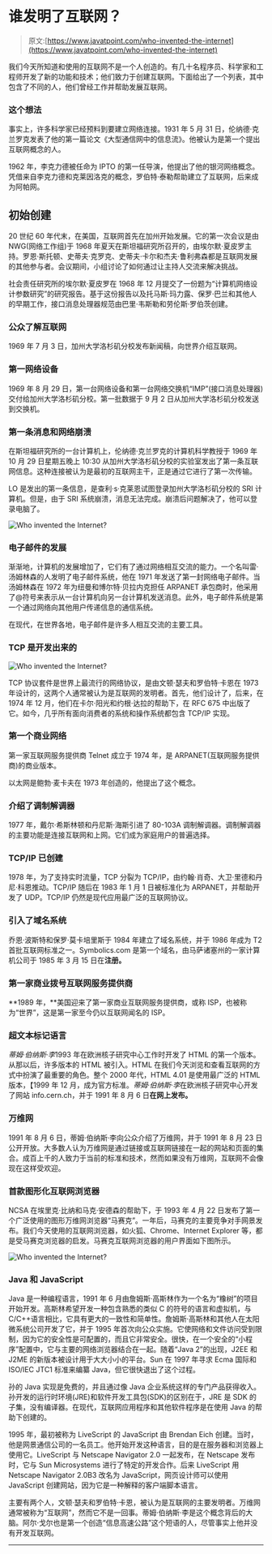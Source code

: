 # 谁发明了互联网？

> 原文:[https://www.javatpoint.com/who-invented-the-internet](https://www.javatpoint.com/who-invented-the-internet)

我们今天所知道和使用的互联网不是一个人创造的。有几十名程序员、科学家和工程师开发了新的功能和技术；他们致力于创建互联网。下面给出了一个列表，其中包含了不同的人，他们曾经工作并帮助发展互联网。

### 这个想法

事实上，许多科学家已经预料到要建立网络连接。1931 年 5 月 31 日，伦纳德·克兰罗克发表了他的第一篇论文《大型通信网中的信息流》。他被认为是第一个提出互联网概念的人。

1962 年，李克力德被任命为 IPTO 的第一任导演，他提出了他的银河网络概念。凭借来自李克力德和克莱因洛克的概念，罗伯特·泰勒帮助建立了互联网，后来成为阿帕网。

## 初始创建

20 世纪 60 年代末，在美国，互联网首先在加州开始发展。它的第一次会议是由 NWG(网络工作组)于 1968 年夏天在斯坦福研究所召开的，由埃尔默·夏皮罗主持。罗恩·斯托顿、史蒂夫·克罗克、史蒂夫·卡尔和杰夫·鲁利弗森都是互联网发展的其他参与者。会议期间，小组讨论了如何通过让主持人交流来解决挑战。

社会责任研究所的埃尔默·夏皮罗在 1968 年 12 月提交了一份题为“计算机网络设计参数研究”的研究报告。基于这份报告以及托马斯·玛力露、保罗·巴兰和其他人的早期工作，接口消息处理器规范由巴里·韦斯勒和劳伦斯·罗伯茨创建。

### 公众了解互联网

1969 年 7 月 3 日，加州大学洛杉矶分校发布新闻稿，向世界介绍互联网。

### 第一网络设备

1969 年 8 月 29 日，第一台网络设备和第一台网络交换机“IMP”(接口消息处理器)交付给加州大学洛杉矶分校。第一批数据于 9 月 2 日从加州大学洛杉矶分校发送到交换机。

### 第一条消息和网络崩溃

在斯坦福研究所的一台计算机上，伦纳德·克兰罗克的计算机科学教授于 1969 年 10 月 29 日星期五晚上 10:30 从加州大学洛杉矶分校的实验室发出了第一条互联网信息。这种连接被认为是最初的互联网主干，正是通过它进行了第一次传输。

LO 是发出的第一条信息，是查利·s·克莱恩试图登录加州大学洛杉矶分校的 SRI 计算机。但是，由于 SRI 系统崩溃，消息无法完成。崩溃后问题解决了，他可以登录电脑了。

![Who invented the Internet?](../Images/49a2746ffd2fb040feb0365708125cbb.png)

### 电子邮件的发展

渐渐地，计算机的发展增加了，它们有了通过网络相互交流的能力。一个名叫雷·汤姆林森的人发明了电子邮件系统，他在 1971 年发送了第一封网络电子邮件。当汤姆林森在 1972 年为纽曼和博尔特·贝拉内克担任 ARPANET 承包商时，他采用了@符号来表示从一台计算机向另一台计算机发送消息。此外，电子邮件系统是第一个通过网络向其他用户传递信息的通信系统。

在现代，在世界各地，电子邮件是许多人相互交流的主要工具。

### TCP 是开发出来的

![Who invented the Internet?](../Images/6e80edd19d2984682cf00ab4c1de0c01.png)

TCP 协议套件是世界上最流行的网络协议，是由文顿·瑟夫和罗伯特·卡恩在 1973 年设计的，这两个人通常被认为是互联网的发明者。首先，他们设计了，后来，在 1974 年 12 月，他们在卡尔·阳光和约根·达拉的帮助下，在 RFC 675 中出版了它。如今，几乎所有面向消费者的系统和操作系统都包含 TCP/IP 实现。

### 第一个商业网络

第一家互联网服务提供商 Telnet 成立于 1974 年，是 ARPANET(互联网服务提供商)的商业版本。

以太网是鲍勃·麦卡夫在 1973 年创造的，他提出了这个概念。

### 介绍了调制解调器

1977 年，戴尔·希斯林顿和丹尼斯·海斯引进了 80-103A 调制解调器。调制解调器的主要功能是连接互联网和上网。它们成为家庭用户的普遍选择。

### TCP/IP 已创建

1978 年，为了支持实时流量，TCP 分裂为 TCP/IP，由约翰·肖奇、大卫·里德和丹尼·科恩推动。TCP/IP 随后在 1983 年 1 月 1 日被标准化为 ARPANET，并帮助开发了 UDP。TCP/IP 仍然是现代应用最广泛的互联网协议。

### 引入了域名系统

乔恩·波斯特和保罗·莫卡培里斯于 1984 年建立了域名系统，并于 1986 年成为 T2 首批互联网标准之一。Symbolics.com 是第一个域名，由马萨诸塞州的一家计算机公司于 1985 年 3 月 15 日在**注册。**

### 第一家商业拨号互联网服务提供商

**1989 年，**美国迎来了第一家商业互联网服务提供商，或称 ISP，也被称为“世界”，这是第一家至今仍以互联网闻名的 ISP。

### 超文本标记语言

*蒂姆·伯纳斯·李*1993 年在欧洲核子研究中心工作时开发了 HTML 的第一个版本。从那以后，许多版本的 HTML 被引入。HTML 在我们今天浏览和查看互联网的方式中扮演了最重要的角色。整个 2000 年代，HTML 4.01 是使用最广泛的 HTML 版本，【1999 年 12 月，成为官方标准。*蒂姆·伯纳斯·李*在欧洲核子研究中心开发了网站 info.cern.ch，并于 1991 年 8 月 6 日**在网上发布。**

### 万维网

1991 年 8 月 6 日，蒂姆·伯纳斯·李向公众介绍了万维网，并于 1991 年 8 月 23 日公开开放。大多数人认为万维网是通过链接或互联网链接在一起的网站和页面的集合。成百上千的人致力于当前的标准和技术，然而如果没有万维网，互联网不会像现在这样受欢迎。

### 首款图形化互联网浏览器

NCSA 在埃里克·比纳和马克·安德森的帮助下，于 1993 年 4 月 22 日发布了第一个广泛使用的图形万维网浏览器“马赛克”。一年后，马赛克的主要竞争对手网景发布。我们今天使用的互联网浏览器，如火狐、Chrome、Internet Explorer 等，都是受马赛克浏览器的启发。马赛克互联网浏览器的用户界面如下图所示。

![Who invented the Internet?](../Images/7f2e3c0f4715831cc863cd35f2fa6225.png)

### Java 和 JavaScript

Java 是一种编程语言，1991 年 6 月由詹姆斯·高斯林作为一个名为“橡树”的项目开始开发。高斯林希望开发一种包含熟悉的类似 C 的符号的语言和虚拟机，与 C/C++语言相比，它具有更大的一致性和简单性。詹姆斯·高斯林和其他人在太阳微系统公司开发了它，并于 1995 年首次向公众实施。它使网络和文件访问受到限制，因为它的安全性是可配置的，而且它非常安全。很快，在一个安全的“小程序”配置中，它与主要的网络浏览器结合在一起。随着“Java 2”的出现，J2EE 和 J2ME 的新版本被设计用于大大小小的平台。Sun 在 1997 年寻求 Ecma 国际和 ISO/IEC JTC1 标准来编纂 Java，但它很快退出了这个过程。

孙的 Java 实现是免费的，并且通过像 Java 企业系统这样的专门产品获得收入。孙开发的运行时环境(JRE)和软件开发工具包(SDK)的区别在于，JRE 是 SDK 的子集，没有编译器。在现代，互联网应用程序和其他软件程序是在使用 Java 的帮助下创建的。

1995 年，最初被称为 LiveScript 的 JavaScript 由 Brendan Eich 创建。当时，他是网景通信公司的一名员工。他开始开发这种语言，目的是在服务器和浏览器上使用它。LiveScript 与 Netscape Navigator 2.0 一起发布，在 Netscape 发布时，它与 Sun Microsystems 进行了特定的开发合作。后来 LiveScript 用 Netscape Navigator 2.0B3 改名为 JavaScript，网页设计师可以使用 JavaScript 创建网站，因为它是一种解释的客户端脚本语言。

主要有两个人，文顿·瑟夫和罗伯特·卡恩，被认为是互联网的主要发明者。万维网通常被称为“互联网”，然而它不是一回事。蒂姆·伯纳斯·李是这个概念背后的大脑。阿尔·戈尔也是第一个创造“信息高速公路”这个短语的人，尽管事实上他并没有开发互联网。

* * *